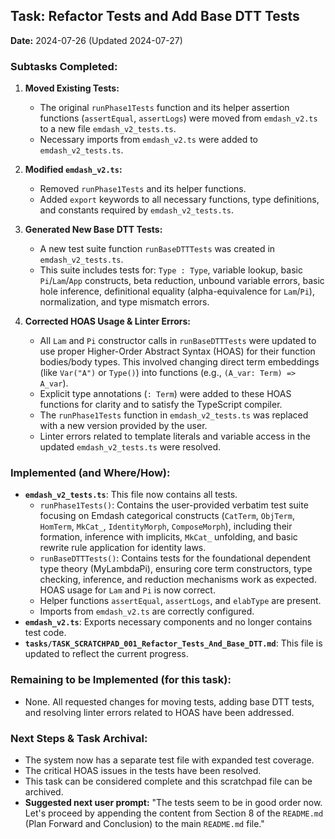 ## Task: Refactor Tests and Add Base DTT Tests

**Date:** 2024-07-26 (Updated 2024-07-27)

### Subtasks Completed:

1.  **Moved Existing Tests:**
    *   The original `runPhase1Tests` function and its helper assertion functions (`assertEqual`, `assertLogs`) were moved from `emdash_v2.ts` to a new file `emdash_v2_tests.ts`.
    *   Necessary imports from `emdash_v2.ts` were added to `emdash_v2_tests.ts`.

2.  **Modified `emdash_v2.ts`:**
    *   Removed `runPhase1Tests` and its helper functions.
    *   Added `export` keywords to all necessary functions, type definitions, and constants required by `emdash_v2_tests.ts`.

3.  **Generated New Base DTT Tests:**
    *   A new test suite function `runBaseDTTTests` was created in `emdash_v2_tests.ts`.
    *   This suite includes tests for: `Type : Type`, variable lookup, basic `Pi`/`Lam`/`App` constructs, beta reduction, unbound variable errors, basic hole inference, definitional equality (alpha-equivalence for `Lam`/`Pi`), normalization, and type mismatch errors.

4.  **Corrected HOAS Usage & Linter Errors:**
    *   All `Lam` and `Pi` constructor calls in `runBaseDTTTests` were updated to use proper Higher-Order Abstract Syntax (HOAS) for their function bodies/body types. This involved changing direct term embeddings (like `Var("A")` or `Type()`) into functions (e.g., `(A_var: Term) => A_var`).
    *   Explicit type annotations (`: Term`) were added to these HOAS functions for clarity and to satisfy the TypeScript compiler.
    *   The `runPhase1Tests` function in `emdash_v2_tests.ts` was replaced with a new version provided by the user.
    *   Linter errors related to template literals and variable access in the updated `emdash_v2_tests.ts` were resolved.

### Implemented (and Where/How):

*   **`emdash_v2_tests.ts`**: This file now contains all tests.
    *   `runPhase1Tests()`: Contains the user-provided verbatim test suite focusing on Emdash categorical constructs (`CatTerm`, `ObjTerm`, `HomTerm`, `MkCat_`, `IdentityMorph`, `ComposeMorph`), including their formation, inference with implicits, `MkCat_` unfolding, and basic rewrite rule application for identity laws.
    *   `runBaseDTTTests()`: Contains tests for the foundational dependent type theory (MyLambdaPi), ensuring core term constructors, type checking, inference, and reduction mechanisms work as expected. HOAS usage for `Lam` and `Pi` is now correct.
    *   Helper functions `assertEqual`, `assertLogs`, and `elabType` are present.
    *   Imports from `emdash_v2.ts` are correctly configured.
*   **`emdash_v2.ts`**: Exports necessary components and no longer contains test code.
*   **`tasks/TASK_SCRATCHPAD_001_Refactor_Tests_And_Base_DTT.md`**: This file is updated to reflect the current progress.

### Remaining to be Implemented (for this task):

*   None. All requested changes for moving tests, adding base DTT tests, and resolving linter errors related to HOAS have been addressed.

### Next Steps & Task Archival:

*   The system now has a separate test file with expanded test coverage.
*   The critical HOAS issues in the tests have been resolved.
*   This task can be considered complete and this scratchpad file can be archived.
*   **Suggested next user prompt:** "The tests seem to be in good order now. Let's proceed by appending the content from Section 8 of the `README.md` (Plan Forward and Conclusion) to the main `README.md` file." 